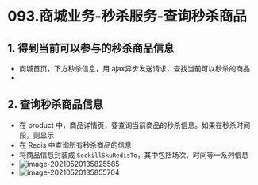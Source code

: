 # 093.商城业务-秒杀服务-查询秒杀商品

## 1. 得到当前可以参与的秒杀商品信息

* 商城首页，下方秒杀信息，用 ajax异步发送请求，查找当前可以秒杀的商品
* 

## 2. 查询秒杀商品信息

* 在 product 中，商品详情页，要查询当前商品的秒杀信息。如果在秒杀时间段，则显示
* 在 Redis 中查询所有秒杀商品的信息
* 将商品信息封装成 `SeckillSkuRedisTo`，其中包括场次、时间等一系列信息
* ![image-20210520135825585](https://raw.githubusercontent.com/TWDH/Leetcode-From-Zero/pictures/img/image-20210520135825585.png)
* ![image-20210520135855704](https://raw.githubusercontent.com/TWDH/Leetcode-From-Zero/pictures/img/image-20210520135855704.png)


